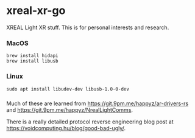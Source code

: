 # xreal-xr-go

XREAL Light XR stuff. This is for personal interests and research.

### MacOS
```
brew install hidapi
brew install libusb
```

### Linux
```
sudo apt install libudev-dev libusb-1.0-0-dev
```

###

Much of these are learned from https://git.9pm.me/happyz/ar-drivers-rs and https://git.9pm.me/happyz/NrealLightComms.

There is a really detailed protocol reverse engineering blog post at https://voidcomputing.hu/blog/good-bad-ugly/.
